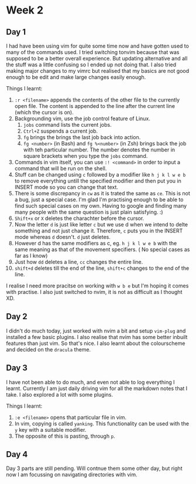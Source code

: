 # Week 2

## Day 1
I had have been using vim for quite some time now and have gotten used to many of the commands used. I tried switching tonvim because that was supposed to be a better overall experience. But updating alternative and all the stuff was a little confusing so I ended up not doing that. I also tried making major changes to my vimrc but realised that my basics are not good enough to be edit and make large changes easily enough.

Things I learnt:
1. `:r <filename>` appends the contents of the other file to the currently open file. The content is appended to the line after the current line (which the cursor is on).
2. Backgrounding vim, use the job control feature of Linux.
    1. `jobs` command lists the current jobs.
    2. `Ctrl+Z` suspends a current job.
    3. `fg` brings the brings the last job back into action.
    4. `fg <number>` (in Bash) and `fg %<number>` (in Zsh) brings back the job with teh particular number. The number denotes the number in square brackets when you type the `jobs` command.
3. Commands in vim itself, you can use `:! <command>` in order to input a command that will be run on the shell.
4. Stuff can be changed using `c` followed by a modifier like `h j k l w e b` to remove everything untill the specified modifier and then put you in INSERT mode so you can change that text.
5. There is some discrepancy in `cw` as it is trated the same as `ce`. This is not a bug, just a special case. I'm glad I'm practising enough to be able to find such special cases on my own. Having to google and finding many many people with the same question is just plain satisfying. :)
6. `Shift+x` or `X` deletes the charachter before the cursor.
7. Now the letter `d` is just like letter `c` but we use d when we intend to delte something and not just change it. Therefore, `c` puts you in the INSERT mode whereas `d` doesn't. `d` just deletes.
8. However d has the same modifiers as c, eg. `h j k l w e b` with the same meaning as that of the movement specifiers. ( No special cases as far as I know)
9. Just how `dd` deletes a line, `cc` changes the entire line.
10. `shift+d` deletes till the end of the line, `shift+c` changes to the end of the line.

I realise I need more pracitse on working with `w b e` but I'm hoping it comes with practise.
I also just switched to nvim, it is not as difficult as I thought XD.

## Day 2
I didn't do much today, just worked with nvim a bit and setup `vim-plug` and installed a few basic plugins. I also realise that nvim has some better inbuilt features than just vim. So that's nice. I also learnt about the colourscheme and decided on the `dracula` theme.

## Day 3
I have not been able to do much, and even not able to log everything I learnt. Currently I am just daily driving vim for all the markdown notes that I take. I also explored a lot with some plugins.

Things I learnt:
1. `:e <filename>` opens that particular file in vim.
2. In vim, copying is called `yanking`. This functionality can be used with the `y` key with a suitable modifier.
3. The opposite of this is pasting, through `p`.

## Day 4
Day 3 parts are still pending. Will contnue them some other day, but right now I am focussing on navigating directories with vim.


